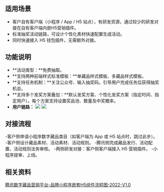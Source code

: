 ## 适用场景
- 客户自有客户端（小程序 / App / H5 站点），有研发资源，通过较少的研发对接在自有客户端内嵌H5营销插件。
- 标准抽奖活动链路，可设计个性化素材快速配置生成活动。
- 同时快速接入 H5 钱包插件，无需额外对接。

## 功能说明
- **活动类型：**免费抽取。
- **支持两种前端样式标准模板：**单藏品样式模板、多藏品样式模板。
- **支持任务机制：**关注公众号、输入抽奖码。引导用户完成任务后获得抽奖机会。
- **支持多个发奖方案叠加：**默认发奖方案、个性化发奖方案（指定时间、指定用户）。每个方案支持设置奖品池、数量及中奖概率。
- **用户链路：**
![](https://qcloudimg.tencent-cloud.cn/raw/a51f9331c6c69b5d5c54ca5478d3dd11.png)
![](https://qcloudimg.tencent-cloud.cn/raw/363a57aaa7396501c85cae3e8da95f60.jpg)

## 对接流程
<dx-steps>
-客户侧申请小程序数字藏品类目（如客户端为 App 或 H5 站点时，跳过此步）。
-客户侧设计藏品素材、活动素材、活动规则。
-腾讯侧完成藏品发行、活动配置、活动规则法务审核。
-两侧研发对接：客户侧客户端接入 H5 营销插件。
-小程序提审、上线。
</dx-steps>


## 相关资料
[腾讯数字藏品营销平台-品牌小程序嵌套H5组件流程图-2022-V1.0](https://doc.weixin.qq.com/flowchart/f3_ALUAAwY5ACgOgdvXVMKS0yM8SMESf?scode=AJEAIQdfAAomG6j091ALUAAwY5ACg&)

